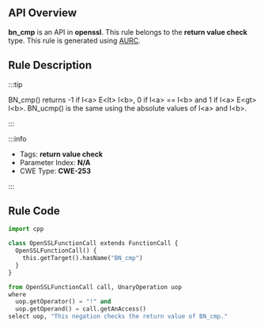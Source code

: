 ---
---


## API Overview
**bn_cmp** is an API in **openssl**. This rule belongs to the **return value check** type. This rule is generated using [AURC](../../tools/AURC).
## Rule Description

:::tip

BN_cmp() returns -1 if I\<a\> E\<lt\> I\<b\>, 0 if I\<a\> == I\<b\> and 1 if I\<a\> E\<gt\> I\<b\>. BN_ucmp() is the same using the absolute values of I\<a\> and I\<b\>.

:::

:::info

- Tags: **return value check**
- Parameter Index: **N/A**
- CWE Type: **CWE-253**

:::

## Rule Code
```python
import cpp

class OpenSSLFunctionCall extends FunctionCall {
  OpenSSLFunctionCall() {
    this.getTarget().hasName("BN_cmp")
  }
}

from OpenSSLFunctionCall call, UnaryOperation uop
where
  uop.getOperator() = "!" and
  uop.getOperand() = call.getAnAccess()
select uop, "This negation checks the return value of BN_cmp."
```